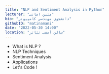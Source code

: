 ```yaml
---
title: "NLP and Sentiment Analysis in Python"
lecturer: "متین امانی"
bio: "دانشجوی مهندسی کامپیوتر"
githubID: "matinamani"
date: "2022-05-30 14:00"
location: "سالن آمفی تئاتر"
---
```


- What is NLP ?
- NLP Techniques
- Sentiment Analysis
- Applications
- Let's Code !
